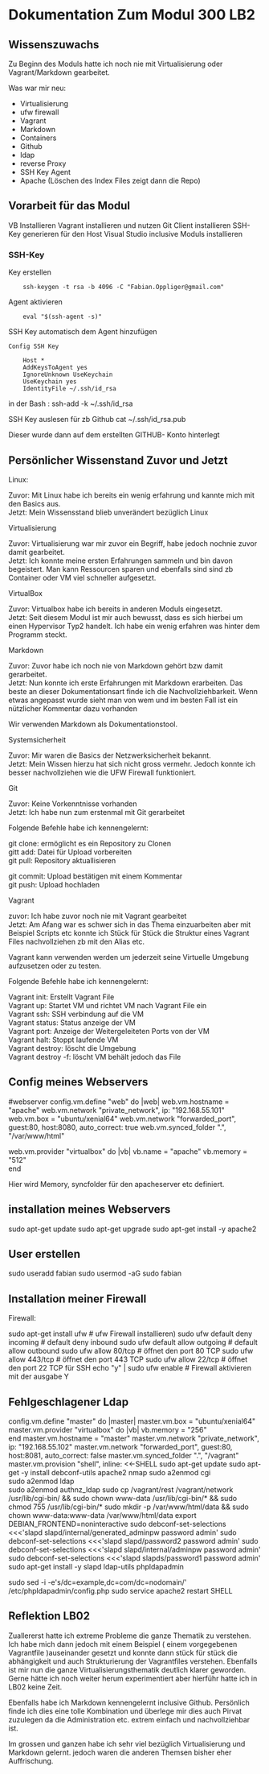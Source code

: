 # Dokumentation Zum Modul 300 LB2

## Wissenszuwachs

Zu Beginn des Moduls hatte ich noch nie mit Virtualisierung oder Vagrant/Markdown gearbeitet.

Was war mir neu:

* Virtualisierung
* ufw firewall
* Vagrant
* Markdown
* Containers
* Github
* ldap
* reverse Proxy
* SSH Key Agent
* Apache (Löschen des Index Files zeigt dann die Repo)


## Vorarbeit für das Modul

VB Installieren
Vagrant installieren und nutzen
Git Client installieren
SSH-Key generieren für den Host
Visual Studio inclusive Moduls installieren

### SSH-Key

Key erstellen

        ssh-keygen -t rsa -b 4096 -C "Fabian.Oppliger@gmail.com"

Agent aktivieren 

        eval "$(ssh-agent -s)"

SSH Key automatisch dem Agent hinzufügen


    Config SSH Key

        Host *
        AddKeysToAgent yes
        IgnoreUnknown UseKeychain
        UseKeychain yes
        IdentityFile ~/.ssh/id_rsa

in der Bash : ssh-add -k ~/.ssh/id_rsa


SSH Key auslesen für zb Github
        cat ~/.ssh/id_rsa.pub


Dieser wurde dann auf dem erstellten GITHUB- Konto hinterlegt


## Persönlicher Wissenstand Zuvor und Jetzt

Linux:

Zuvor: Mit Linux habe ich bereits ein wenig erfahrung und kannte mich mit den  Basics aus. <br>
Jetzt: Mein Wissensstand blieb unverändert bezüglich Linux <br>

Virtualisierung

Zuvor: Virtualisierung war mir zuvor ein Begriff, habe jedoch nochnie zuvor damit gearbeitet. <br>
Jetzt: Ich konnte meine ersten Erfahrungen sammeln und bin davon begeistert. Man kann Ressourcen sparen und ebenfalls sind sind zb Container oder VM viel schneller aufgesetzt.<br>

VirtualBox

Zuvor: Virtualbox habe ich bereits in anderen Moduls eingesetzt.<br>
Jetzt: Seit diesem Modul ist mir auch bewusst, dass es sich hierbei um einen Hypervisor Typ2 handelt. Ich habe ein wenig erfahren was hinter dem Programm steckt.

Markdown

Zuvor: Zuvor habe ich noch nie von Markdown gehört bzw damit gerarbeitet.<br>
Jetzt: Nun konnte ich erste Erfahrungen mit Markdown erarbeiten. Das beste an dieser Dokumentationsart finde ich die Nachvollziehbarkeit. Wenn etwas angepasst wurde sieht man von wem
und im besten Fall ist ein nützlicher Kommentar dazu vorhanden<br>

Wir verwenden Markdown als Dokumentationstool.

Systemsicherheit

Zuvor: Mir waren die Basics der Netzwerksicherheit bekannt.<br>
Jetzt: Mein Wissen hierzu hat sich nicht gross vermehr. Jedoch konnte ich besser nachvollziehen wie die UFW Firewall funktioniert.<br>

Git

Zuvor: Keine Vorkenntnisse vorhanden<br>
Jetzt: Ich habe nun zum erstenmal mit Git gerarbeitet <br>

Folgende Befehle habe ich kennengelernt:<br>

git clone: ermöglicht es ein Repository  zu Clonen<br>
gitt add: Datei für Upload vorbereiten<br>
git pull: Repository aktuallisieren<br>

git commit: Upload bestätigen mit einem Kommentar<br>
git push: Upload hochladen <br>


Vagrant

zuvor: Ich habe zuvor noch nie mit Vagrant gearbeitet<br>
Jetzt: Am Afang war es schwer sich in das Thema einzuarbeiten aber mit Beispiel Scripts etc konnte ich Stück für Stück die Struktur eines Vagrant Files nachvollziehen zb mit den Alias etc.<br>

Vagrant kann verwenden werden um jederzeit seine Virtuelle Umgebung aufzusetzen oder zu testen.<br>

Folgende Befehle habe ich kennengelernt:<br>

Vagrant init: Erstellt Vagrant File<br>
Vagrant up: Startet VM und richtet VM nach Vagrant File ein<br>
Vagrant ssh: SSH verbindung auf die VM<br>
Vagrant status: Status anzeige der VM<br>
Vagrant port: Anzeige der Weitergeleiteten Ports von der VM<br>
Vagrant halt: Stoppt laufende VM<br>
Vagrant destroy: löscht die Umgebung<br>
Vagrant destroy -f: löscht VM behält jedoch das File <br>



## Config meines Webservers

#webserver
  config.vm.define "web" do |web|
    web.vm.hostname = "apache"
    web.vm.network "private_network", ip: "192.168.55.101"
    web.vm.box = "ubuntu/xenial64"
    web.vm.network "forwarded_port", guest:80, host:8080, auto_correct: true
    web.vm.synced_folder ".", "/var/www/html" 
  
   web.vm.provider "virtualbox" do |vb|
    vb.name = "apache"
    vb.memory = "512"  
  end

Hier wird Memory, syncfolder für den apacheserver etc definiert.

## installation meines Webservers

sudo apt-get update
sudo apt-get upgrade
sudo apt-get install -y apache2

## User erstellen

sudo useradd fabian
sudo usermod -aG sudo fabian


## Installation meiner Firewall

Firewall:

sudo apt-get install ufw # ufw Firewall installieren)
sudo ufw default deny incoming # default deny inbound
sudo ufw default allow outgoing # default allow outbound
sudo ufw allow 80/tcp # öffnet den port 80 TCP
sudo ufw allow 443/tcp # öffnet den port 443 TCP
sudo ufw allow 22/tcp # öffnet den port 22 TCP für SSH 
echo "y" | sudo ufw enable # Firewall aktivieren mit der ausgabe Y



## Fehlgeschlagener Ldap

config.vm.define "master" do |master|
  master.vm.box = "ubuntu/xenial64"
master.vm.provider "virtualbox" do |vb|
  vb.memory = "256"  
end
  master.vm.hostname = "master"
  master.vm.network "private_network", ip: "192.168.55.102"
  master.vm.network "forwarded_port", guest:80, host:8081, auto_correct: false
  master.vm.synced_folder ".", "/vagrant"  	
master.vm.provision "shell", inline: <<-SHELL
sudo apt-get update
sudo apt-get -y install debconf-utils apache2 nmap
sudo a2enmod cgi	
sudo a2enmod ldap	
sudo a2enmod authnz_ldap
sudo cp /vagrant/rest /vagrant/network /usr/lib/cgi-bin/ && sudo chown www-data /usr/lib/cgi-bin/* && sudo chmod 755 /usr/lib/cgi-bin/*
sudo mkdir -p  /var/www/html/data && sudo chown www-data:www-data /var/www/html/data 
export DEBIAN_FRONTEND=noninteractive
sudo debconf-set-selections <<<'slapd slapd/internal/generated_adminpw password admin'
sudo debconf-set-selections <<<'slapd slapd/password2 password admin'
sudo debconf-set-selections <<<'slapd slapd/internal/adminpw password admin'
sudo debconf-set-selections <<<'slapd slapds/password1 password admin'
sudo apt-get install -y slapd ldap-utils phpldapadmin

sudo sed -i -e's/dc=example,dc=com/dc=nodomain/' /etc/phpldapadmin/config.php
sudo service apache2 restart 
SHELL



## Reflektion LB02

Zuallererst hatte ich extreme Probleme die ganze Thematik zu verstehen. Ich habe mich dann jedoch mit einem Beispiel ( einem vorgegebenen Vagrantfile )auseinander gesetzt 
und konnte dann stück für stück die abhängigkeit und auch Strukturierung der Vagrantfiles verstehen. Ebenfalls ist mir nun die ganze Virtualisierungsthematik deutlich klarer geworden.
Gerne hätte ich noch weiter herum experimentiert aber hierführ hatte ich in LB02 keine Zeit.

Ebenfalls habe ich Markdown kennengelernt inclusive Github. Persönlich finde ich dies eine tolle Kombination und überlege mir dies auch Pirvat zuzulegen da die Administration etc. extrem einfach und nachvollziehbar ist.

Im grossen und ganzen habe ich sehr viel bezüglich Virtualisierung und Markdown gelernt. jedoch waren die anderen Themsen bisher eher Auffrischung.